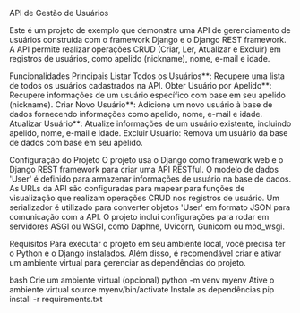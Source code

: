 API de Gestão de Usuários
  
Este é um projeto de exemplo que demonstra uma API de gerenciamento de usuários construída com o framework Django e o Django REST framework. A API permite realizar operações CRUD (Criar, Ler, Atualizar e Excluir) em registros de usuários, como apelido (nickname), nome, e-mail e idade.

Funcionalidades Principais 
 Listar Todos os Usuários**: Recupere uma lista de todos os usuários cadastrados na API. 
 Obter Usuário por Apelido**: Recupere informações de um usuário específico com base em seu apelido (nickname). 
 Criar Novo Usuário**: Adicione um novo usuário à base de dados fornecendo informações como apelido, nome, e-mail e idade. 
 Atualizar Usuário**: Atualize informações de um usuário existente, incluindo apelido, nome, e-mail e idade. 
 Excluir Usuário: Remova um usuário da base de dados com base em seu apelido. 

Configuração do Projeto 
 O projeto usa o Django como framework web e o Django REST framework para criar uma API RESTful. 
 O modelo de dados 'User' é definido para armazenar informações de usuário na base de dados. 
 As URLs da API são configuradas para mapear para funções de visualização que realizam operações CRUD nos registros de usuário. 
 Um serializador é utilizado para converter objetos 'User' em formato JSON para comunicação com a API. 
 O projeto inclui configurações para rodar em servidores ASGI ou WSGI, como Daphne, Uvicorn, Gunicorn ou mod_wsgi. 
 
Requisitos 
 Para executar o projeto em seu ambiente local, você precisa ter o Python e o Django instalados. Além disso, é recomendável criar e ativar um ambiente virtual para gerenciar as dependências do projeto.

bash
 Crie um ambiente virtual (opcional) python -m venv myenv 
 Ative o ambiente virtual source myenv/bin/activate 
 Instale as dependências pip install -r requirements.txt
